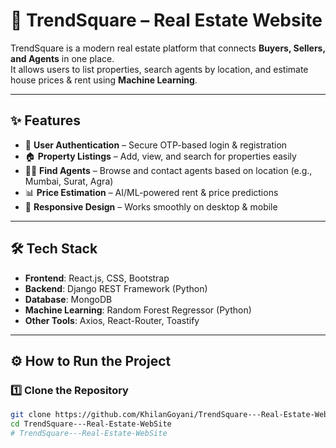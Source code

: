# 🏡 TrendSquare – Real Estate Website

TrendSquare is a modern real estate platform that connects **Buyers, Sellers, and Agents** in one place.  
It allows users to list properties, search agents by location, and estimate house prices & rent using **Machine Learning**.

---

## ✨ Features

- 🔐 **User Authentication** – Secure OTP-based login & registration  
- 🏠 **Property Listings** – Add, view, and search for properties easily  
- 👨‍💼 **Find Agents** – Browse and contact agents based on location (e.g., Mumbai, Surat, Agra)  
- 📊 **Price Estimation** – AI/ML-powered rent & price predictions  
- 📱 **Responsive Design** – Works smoothly on desktop & mobile  

---

## 🛠 Tech Stack

- **Frontend**: React.js, CSS, Bootstrap  
- **Backend**: Django REST Framework (Python)  
- **Database**: MongoDB  
- **Machine Learning**: Random Forest Regressor (Python)  
- **Other Tools**: Axios, React-Router, Toastify  

---

## ⚙️ How to Run the Project

### 1️⃣ Clone the Repository
```bash
git clone https://github.com/KhilanGoyani/TrendSquare---Real-Estate-WebSite.git
cd TrendSquare---Real-Estate-WebSite
# TrendSquare---Real-Estate-WebSite
